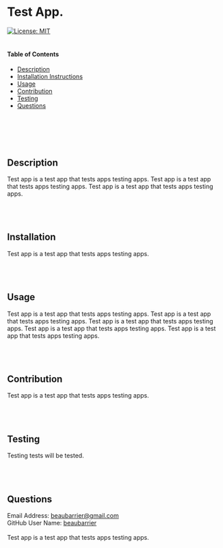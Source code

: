 
Test App.
=============
[![License: MIT](https://img.shields.io/badge/License-MIT-yellow.svg)](https://opensource.org/licenses/MIT)
<br>
<br>

#### Table of Contents
- [Description](#description)
- [Installation Instructions](#installation)
- [Usage](#usage)
- [Contribution](#contribution)
- [Testing](#testing)
- [Questions](#questions)
<br>
<br>
<br>
<br>

Description
-----------
Test app is a test app that tests apps testing apps.  Test app is a test app that tests apps testing apps. Test app is a test app that tests apps testing apps.
<br>
<br>
<br>
<br>


Installation
------------
 Test app is a test app that tests apps testing apps.
<br>
<br>
<br>
<br>


Usage
-----
 Test app is a test app that tests apps testing apps. Test app is a test app that tests apps testing apps. Test app is a test app that tests apps testing apps. Test app is a test app that tests apps testing apps. Test app is a test app that tests apps testing apps.
<br>
<br>
<br>
<br>


Contribution
------------
 Test app is a test app that tests apps testing apps.
<br>
<br>
<br>
<br>

Testing
-------
Testing tests will be tested.
<br>
<br>
<br>
<br>

Questions
---------
Email Address: <a href="mailto:beaubarrier@gmail.com">beaubarrier@gmail.com</a>
<br>
GitHub User Name: <a href="https://github.com/beaubarrier">beaubarrier</a>
<br>
<br>
 Test app is a test app that tests apps testing apps.
<br>
